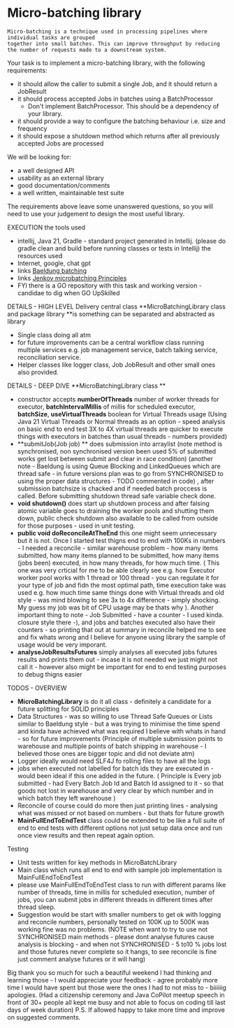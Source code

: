 # Micro-batching library
	Micro-batching is a technique used in processing pipelines where individual tasks are grouped
	together into small batches. This can improve throughput by reducing the number of requests made to a downstream system.

Your task is to implement a micro-batching library, with the following
requirements:
- it should allow the caller to submit a single Job, and it should return a JobResult
- it should process accepted Jobs in batches using a BatchProcessor
  - Don't implement BatchProcessor. This should be a dependency of your library.
- it should provide a way to configure the batching behaviour i.e. size and frequency
- it should expose a shutdown method which returns after all previously accepted Jobs are processed

We will be looking for:
- a well designed API
- usability as an external library
- good documentation/comments
- a well written, maintainable test suite

The requirements above leave some unanswered questions, so you will need to use your judgement to design the most useful library.

EXECUTION
the tools used
- intellij, Java 21, Gradle - standard project generated in Intellij. (please do gradle clean and build before running classes or tests in Intellij)
  the resources used
- Internet, google, chat gpt
- links [Baeldung batching](https://www.baeldung.com/java-smart-batching "Baeldung batching")
- links [Jenkov microbatching Principles](https://jenkov.com/tutorials/java-performance/micro-batching.html "Jenkov microbatching Principles")
- FYI there is a GO repository with this task and working version - candidae to dig when GO UpSkilled

DETAILS - HIGH LEVEL
Delivery central class **MicroBatchingLibrary class and package library **is something can be separated and abstracted as library
- Single class doing all atm
- for future improvements can be a central workflow class running multiple services e.g. job management service, batch talking service, reconciliation service.
- Helper classes like logger class, Job JobResult and other small ones also provided.

DETAILS - DEEP DIVE **MicroBatchingLibrary class **
- constructor accepts **numberOfThreads** number of worker threads for executor, **batchIntervalMillis**  of millis for scheduled executor, **batchSize**, **useVirtualThreads** boolean for Virtual Threads usage (Using Java 21 Virtual Threads or Normal threads as an option - speed analysis on basic end to end test 3X to 4X virtual threads are quicker to execute things with executors in batches than usual threads - numbers provided)
- **submitJob(Job job) ** does submission into arraylist (note method is synchronised, non synchronised version been used 5% of submitted works get lost between submit and clear in race condition) (another note - Baeldung is using Queue Blocking and LinkedQueues which are thread safe - in future versions plan was to go from SYNCHRONISED to using the proper data structures - TODO commented in code) , after submission batchsize is chacked and if needed batch proccess is called. Before submitting shutdown thread safe variable check done.
- **void shutdown()**  does start up shutdown process and after falsing atomic variable goes to draining the worker pools and shutting them down, public check shutdown also available to be called from outside for those purposes - used in unit testing.
- **public void doReconcileAtTheEnd** this one might seem unnecessary but it is not. Once I started test thigns end to end with 100Ks in numbers - I needed a reconcile - similar warehouse problem - how many items submitted, how many items planned to be submitted, how many items (jobs been) executed, in how many threads, for how much time. ( This one was very crticial for me to be able clearly see e.g. how Executor worker pool works with 1 thread or 100 thread - you can regulate it for your type of job and fidn the most optimal path, time execution take was used e.g. how much time same things done with Virtual threads and old style - was mind blowing to see 3x to 4x difference - simply shocking. My guess my job was bit of CPU usage may be thats why ). Another important thing to note - Job Submitted - have a counter - I used kinda. closure style there -), and jobs and batches executed also have their counters - so printing that out at summary in reconcile helped me to see and fix whats wrong and I believe for anyone using library the sample of usage would be very imporant.
- **analyseJobResultsFutures** simply analyses all executed jobs futures results and prints them out - incase it is not needed we just might not call it - however also might be important for end to end testing purposes to debug thigns easier

TODOS - OVERVIEW
- **MicroBatchingLibrary** is do it all class - definitely a candidate for a future splitting for SOLID principles
- Data Structures - was so willing to use Thread Safe Queues or Lists similar to Baeldung style - but a was trying to minimise the time spend and kinda have achieved what was required I believe with whats in hand - so for future improvements (Principle of multiple submission points to warehouse and multiple points of batch shipping in warehouse - I believed those ones are bigger topic and did not deviate atm)
- Logger ideally would need SLF4J fo rolling files to have all the logs
- jobs when executed not labelled for batch ids they are executed in - would been ideal if this one added in the future. ( Principle is Every job submitted - had Every Batch Job Id and Batch Id assigned to it - so that goods not lost in warehouse and very clear by which number and in which batch they left warehouse  )
- Reconcile of course could do more then just printing lines - analysing what was missed or not based on numbers - but thats for future growth
- **MainFullEndToEndTest** class could be extended to be like a full suite of end to end tests with different options not just setup data once and run once view results and then repeat again option.

Testing
- Unit tests written for key methods in MicroBatchLibrary
- Main class which runs all end to end with sample job implementation is MainFullEndToEndTest
- please use MainFullEndToEndTest class to run with different params like number of threads, time in millis for scheduled execution, number of jobs, you can submit jobs in different threads in different times after thread sleep.
- Suggestion would be start with smaller numbers to get ok with logging and reconcile numbers, personally tested on 100K up to 500K was working fine was no problems. (NOTE when want to try to use not SYNCHRONISED main methods - please dont analyse futures cause analysis is blocking - and when not SYNCHRONISED - 5 to10 % jobs lost and those futures never complete so it hangs, to see reconcile is fine just comment analyse futures or it will hang)

Big thank you so much for such a beautiful weekend I had thinking and learning those - I would appreciate your feedback - agree probably more time I would have spent but those were the ones I had to not miss to - biiiiiig apologies. (Had a citizenship ceremony and Java CoPilot meetup speech in front of 30+ people all kept me busy and not able to focus on coding till last days of week duration)
P.S. If allowed happy to take more time and improve on suggested comments.
